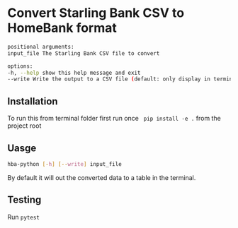 # Convert Starling Bank CSV to HomeBank format

```bash
positional arguments:
input_file The Starling Bank CSV file to convert

options:
-h, --help show this help message and exit
--write Write the output to a CSV file (default: only display in terminal)
```

## Installation

To run this from terminal folder first run once ` pip install -e .` from the
project root

## Uasge

```bash
hba-python [-h] [--write] input_file
```

By default it will out the converted data to a table in the terminal.

## Testing

Run `pytest`
